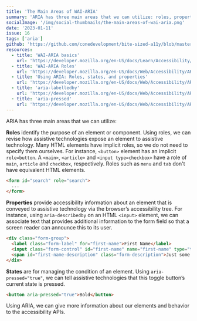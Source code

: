 ```yaml
---
title: 'The Main Areas of WAI-ARIA'
summary: 'ARIA has three main areas that we can utilize: roles, properties and states.'
socialImage: '/img/social-thumbnails/the-main-areas-of-wai-aria.png'
date: '2023-01-11'
issue: 16
tags: ['aria']
github: 'https://github.com/conedevelopment/bite-sized-a11y/blob/master/src/posts/the-main-areas-of-wai-aria.md'
resources:
  - title: 'WAI-ARIA basics'
    url: 'https://developer.mozilla.org/en-US/docs/Learn/Accessibility/WAI-ARIA_basics'
  - title: 'WAI-ARIA Roles'
    url: 'https://developer.mozilla.org/en-US/docs/Web/Accessibility/ARIA/Roles'
  - title: 'Using ARIA: Roles, states, and properties'
    url: 'https://developer.mozilla.org/en-US/docs/Web/Accessibility/ARIA/ARIA_Techniques'
  - title: 'aria-labelledby'
    url: 'https://developer.mozilla.org/en-US/docs/Web/Accessibility/ARIA/Attributes/aria-labelledby'
  - title: 'aria-pressed'
    url: 'https://developer.mozilla.org/en-US/docs/Web/Accessibility/ARIA/Attributes/aria-pressed'
---
```


ARIA has three main areas that we can utilize:

**Roles** identify the purpose of an element or component. Using roles, we can revise how assistive technologies expose an element to assistive technology. Many HTML elements have implicit roles, so we do not need to specify them ourselves.  For instance, `<button>` element has an implicit `role=button`. A `<main>`, `<article>` and `<input type=checkbox>` have a role of `main`, `article` and `checkbox`, respectively. Roles such as `menu` and `tab` don't have equivalent HTML elements. 

```html
<form id="search" role="search">
  ...
</form>
```

**Properties** provide accessibility information about an element that is conveyed to assistive technology via the browser’s accessibility tree. For instance, using `aria-describedby` on an HTML `<input>` element, we can associate text that provides additional information to the form field so that a screen reader can announce this to its user.

```html
<div class="form-group">
  <label class="form-label" for="first-name">First Name</label>
  <input class="form-control" id="first-name" name="first-name" type="text" aria-describedby="first-name-description">
  <span id="first-name-description" class="form-description">Just some helpful text related to entering your first name.</span>
</div>
```

**States** are for managing the condition of an element. Using `aria-pressed="true"`, we can tell assistive technologies that this toggle button’s current state is pressed.

```html
<button aria-pressed="true">Bold</button>
```

Using ARIA, we can give more information about our elements and behavior to the accessibility APIs.
